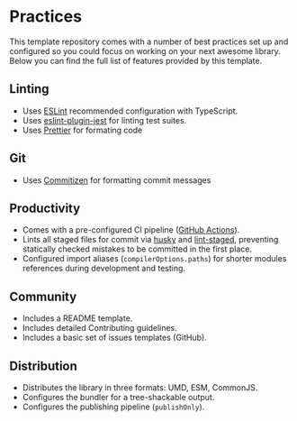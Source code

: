 # Practices

This template repository comes with a number of best practices set up and configured so you could focus on working on your next awesome library. Below you can find the full list of features provided by this template.

## Linting

- Uses [ESLint](https://eslint.org/) recommended configuration with TypeScript.
- Uses [eslint-plugin-jest](https://github.com/jest-community/eslint-plugin-jest#readme) for linting test suites.
- Uses [Prettier](https://prettier.io/) for formating code

## Git

- Uses [Commitizen](https://github.com/commitizen/cz-cli) for formatting commit messages

## Productivity

- Comes with a pre-configured CI pipeline ([GitHub Actions](https://github.com/features/actions)).
- Lints all staged files for commit via [husky](https://github.com/typicode/husky) and [lint-staged](https://github.com/okonet/lint-staged), preventing statically checked mistakes to be committed in the first place.
- Configured import aliases (`compilerOptions.paths`) for shorter modules references during development and testing.

## Community

- Includes a README template.
- Includes detailed Contributing guidelines.
- Includes a basic set of issues templates (GitHub).

## Distribution

- Distributes the library in three formats: UMD, ESM, CommonJS.
- Configures the bundler for a tree-shackable output.
- Configures the publishing pipeline (`publishOnly`).
